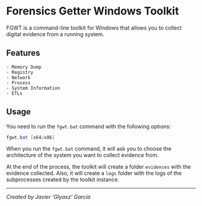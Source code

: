 # Forensics Getter Windows Toolkit

FGWT is a command-line toolkit for Windows that allows you to collect digital evidence from a running system.


## Features
    - Memory Dump
    - Registry
    - Network
    - Process
    - System Information
    - ETLs

## Usage
You need to run the `fgwt.bat` command with the following options:
```powershell
fgwt.bat [x64/x86]
```

When you run the `fgwt.bat` command, it will ask you to choose the architecture of the system you want to collect evidence from.

At the end of the process, the toolkit will create a folder `evidences` with the evidence collected. Also, it will create a `logs` folder with the logs of the subprocesses created by the toolkit instance.

***
_Created by Javier 'Glyaxz' García_